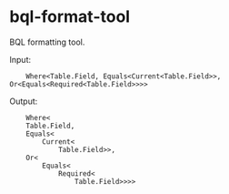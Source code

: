 bql-format-tool
===============

BQL formatting tool.

Input:
```
    Where<Table.Field, Equals<Current<Table.Field>>, Or<Equals<Required<Table.Field>>>>
```

Output:
```
    Where<
    Table.Field,
    Equals<
        Current<
            Table.Field>>,
    Or<
        Equals<
            Required<
                Table.Field>>>>
```
